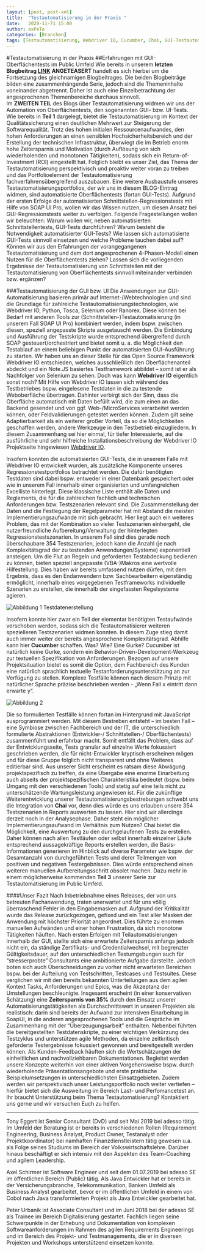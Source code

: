 ```yaml
---
layout: [post, post-xml]              
title:  "Testautomatisierung in der Praxis "        
date:   2020-11-71 15:00                    
author: axPeTo                    
categories: [Branchen]             
tags: [Testautomatisierung, Webdriver IO, Cucumber, Chai, GUI-Testautomatisierung]
---
```


#Testautomatisierung in der Praxis
##Erfahrungen mit GUI-Oberflächentests im Public Umfeld
Wie bereits in unserem **letzten Blogbeitrag [LINK](https://www.adesso.de/de/news/blog/testautomatisierung-in-der-praxis-erfahrungen-mit-soapui-im-public-umfeld.jsp)** **ANGETEASERT** handelt es sich hierbei um die Fortsetzung des gleichnamigen Blogbeitrages. Die beiden Blogbeiträge bilden eine zusammenhängende Serie, jedoch sind die Themeninhalte voneinander abgetrennt. Daher ist auch eine Einzelbetrachtung der angesprochenen Themenbereiche durchaus sinnvoll.   
Im **ZWEITEN TEIL** des Blogs über Testautomatisierung widmen wir uns der Automation von Oberflächentests, den sogenannten GUI- bzw. UI-Tests. Wie bereits in **Teil 1** dargelegt, bietet die Testautomatisierung im Kontext der Qualitätssicherung einen deutlichen Mehrwert zur Steigerung der Softwarequalität. Trotz des hohen initialen Ressourcenaufwandes, den hohen Anforderungen an einen sensiblen Hochsicherheitsbereich und der Erstellung der technischen Infrastruktur, überwiegt die im Betrieb enorm hohe Zeitersparnis und Motivation (durch Auflösung von sich wiederholenden und monotonen Tätigkeiten), sodass sich ein Return-of-Investment (ROI) eingestellt hat. Folglich bleibt es unser Ziel, das Thema der Testautomatisierung perspektivisch und proaktiv weiter voran zu treiben und das Portfolioelement der Testautomatisierung fachverfahrensübergreifend auszubauen. 
Eine weitere Ausbaustufe unseres Testautomatisierungsportfolios, der wir uns in diesem BLOG-Eintrag widmen, sind automatisierte Oberflächentests (fortan GUI-Tests). Aufgrund der ersten Erfolge der automatisierten Schnittstellen-Regressionstests mit Hilfe von SOAP UI Pro, wollen wir das Wissen nutzen, um diesen Ansatz bei GUI-Regressionstests weiter zu verfolgen. Folgende Fragestellungen wollen wir beleuchten: Warum wollen wir, neben automatisierten Schnittstellentests, GUI-Tests durchführen? Warum besteht die Notwendigkeit automatisierter GUI-Tests? Wie lassen sich automatisierte GUI-Tests sinnvoll einsetzen und welche Probleme tauchen dabei auf? Können wir aus den Erfahrungen der vorangegangenen Testautomatisierung und dem dort angesprochenen 4-Phasen-Modell einen Nutzen für die Oberflächentests ziehen? Lassen sich die vorliegenden Ergebnisse der Testautomatisierung von Schnittstellen mit der Testautomatisierung von Oberflächentests sinnvoll miteinander verbinden bzw. ergänzen?

###Testautomatisierung der GUI bzw. UI
Die Anwendungen zur GUI-Automatisierung basieren primär auf Internet-/Webtechnologien und sind die Grundlage für zahlreiche Testautomatisierungstechnologien, wie Webdriver IO, Python, Tosca, Selenium oder Ranorex. Diese können bei Bedarf mit anderen Tools zur (Schnittstellen-)Testautomatisierung (in unserem Fall SOAP UI Pro) kombiniert werden, indem bspw. zwischen diesen, speziell angepasste Skripte ausgetauscht werden. Die Einbindung und Ausführung der Testskripte wurde entsprechend übergreifend durch SOAP gesteuert/orchestriert und bietet somit u. a. die Möglichkeit den Testablauf an einem beliebigen Punkt der automatisierten GUI-Ausführung zu starten. Wir haben uns an dieser Stelle für das Open Source Framework Webdriver IO entschieden, welches ausschließlich den Oberflächenanteil abdeckt und ein Note.JS basiertes Testframework abbildet – somit ist er als Nachfolger von Selenium zu sehen. Doch was kann **Webdriver IO** eigentlich sonst noch? 
Mit Hilfe von Webdriver IO lassen sich während des Testbetriebes bspw. eingelesene Testdaten in die zu testende Weboberfläche übertragen. Dahinter verbirgt sich der Sinn, dass die Oberfläche automatisch mit Daten befüllt wird, die zum einen an das Backend gesendet und von ggf. Web-/MicroServices verarbeitet werden können, oder Feldvalidierungen getestet werden können. Zudem gilt seine Adaptierbarkeit als ein weiterer großer Vorteil, da so die Möglichkeiten geschaffen werden, andere Werkzeuge in den Testbetrieb einzugliedern. In diesem Zusammenhang sei hier einmal, für tiefer Interessierte, auf die ausführliche und sehr hilfreiche Installationsbeschreibung der Webdriver IO Projektseite hingewiesen [Webdriver IO](https://webdriver.io/docs/gettingstarted.html).


Insofern konnten die automatisierten GUI-Tests, die in unserem Falle mit Webdriver IO entwickelt wurden, als zusätzliche Komponente unseres Regressionstestportfolios betrachtet werden. Die dafür benötigten Testdaten sind dabei bspw. entweder in einer Datenbank gespeichert oder wie in unserem Fall innerhalb einer organisierten und umfangreichen Excelliste hinterlegt. Diese klassische Liste enthält alle Daten und Reglements, die für die zahlreichen fachlich und technischen Anforderungen bzw. Testszenarien relevant sind. Die Zusammenstellung der Daten und die Festlegung der Regelparameter hat mit Abstand die meisten Implementierungsaufwände mit sich gebracht. Hier liegt auch ein weiteres Problem, das mit der Kombination so vieler Testszenarien einhergeht, die nutzerfreundliche Aufbereitung/Verwaltung der hinterlegten Regressionstestszenarien. In unserem Fall sind dies gerade noch überschaubare 354 Testszenarien, jedoch kann die Anzahl (je nach Komplexitätsgrad der zu testenden Anwendungen/Systeme) exponentiell ansteigen. Um die Flut an Regeln und geforderten Testabdeckung bedienen zu können, bieten speziell angepasste (VBA-)Makros eine wertvolle Hilfestellung. Dies haben wir bereits umfassend nutzen dürfen, mit dem Ergebnis, dass es den Endanwendern bzw. Sachbearbeitern eigenständig ermöglicht, innerhalb eines vorgegebenen Testframeworks individuelle Szenarien zu erstellen, die innerhalb der eingefassten Regelsysteme agieren. 

![Abbildung 1 Testdatenerstellung](/assets/images/posts/Testautomatisierung-in-der-Praxis/Testdatenerstellung.png)

Insofern konnte hier zwar ein Teil der elementar benötigten Testaufwände verschoben werden, sodass sich die Testautomatisierer weiteren spezielleren Testszenarien widmen konnten. In diesem Zuge stieg damit auch immer weiter der bereits angesprochene Komplexitätsgrad. Abhilfe kann hier **Cucumber** schaffen. Was? Wie? Eine Gurke?
Cucumber ist natürlich keine Gurke, sondern ein Behavior-Driven-Development-Werkzeug zur textuellen Spezifikation von Anforderungen. Bezogen auf unsere Projektsituation bietet es somit die Option, dem Fachbereich des Kunden eine natürlich sprachlich textuelle Testanforderungsunterstützung an zur Verfügung zu stellen. Komplexe Testfälle können nach diesem Prinzip mit natürlicher Sprache präzise beschrieben werden - „Wenn Fall x eintritt dann erwarte y“. 

![Abbildung 2](/assets/images/posts/Testautomatisierung-in-der-Praxis/Testfallbeschreibung.png)

Die so formulierten Testfälle können fortan im Hintergrund mit JavaScript ausprogrammiert werden. Mit diesem Bestreben entsteht – im besten Fall – eine Symbiose zwischen Fachbereich und der IT, die unterschiedlich formulierte Abstraktionen (Entwickler-/ Schnittstellen-/ Oberflächentests) zusammenführt und erfahrbar macht. Somit entfällt das Problem, dass auf der Entwicklungsseite, Tests granular auf einzelne Werte fokussiert geschrieben werden, die für nicht-Entwickler kryptisch erscheinen mögen und für diese Gruppe folglich nicht transparent und ohne Weiteres editierbar sind.
Aus unserer Sicht erscheint es ratsam diese Abwägung projektspezifisch zu treffen, da eine Übergabe eine enorme Einarbeitung auch abseits der projektspezifischen Charakteristika bedeutet (bspw. beim Umgang mit den verschiedenen Tools) und stetig auf eine teils nicht zu unterschätzende Wartungsleistung angewiesen ist. 
Für die zukünftige Weiterentwicklung unserer Testautomatisierungsbestrebungen schwebt uns die Integration von **Chai** vor, denn dies würde es uns erlauben unsere 354 Testszenarien in Reports auswerten zu lassen. Hier sind wir allerdings derzeit noch in der Analysephase. Daher steht ein möglicher Implementierungsaufwand im Verhältnis zum Nutzen? 
Chai bietet die Möglichkeit, eine Auswertung zu den durchgelaufenen Tests zu erstellen. Daher können nach allen Testläufen oder selbst innerhalb einzelner Läufe entsprechend aussagekräftige Reports erstellen werden, die Basis-Informationen generieren im Hinblick auf diverse Parameter wie bspw. der Gesamtanzahl von durchgeführten Tests und derer Teilmengen von positiven und negativen Testergebnissen.
Dies würde entsprechend einen weiteren manuellen Aufbereitungsschritt obsolet machen. Dazu mehr in einem möglicherweise kommenden **Teil 3** unserer Serie zur Testautomatisierung im Public Umfeld.


####Unser Fazit
Nach Inbetriebnahme eines Releases, der von uns betreuten Fachanwendung, traten unerwartet und für uns völlig überraschend Fehler in den Eingabemasken auf. Aufgrund der Kritikalität wurde das Release zurückgezogen, gefixed und ein Test aller Masken der Anwendung mit höchster Priorität angeordnet. Dies führte zu enormen manuellen Aufwänden und einer hohen Frustration, da sich monotone Tätigkeiten häuften. Nach ersten Erfolgen mit Teilautomatisierungen innerhalb der GUI, stellte sich eine erwartete Zeitersparnis anfangs jedoch nicht ein, da ständige Zertifikats- und Credentialwechsel, mit begrenzter Gültigkeitsdauer, auf den unterschiedlichen Testumgebungen auch für “stresserprobte” Consultants eine ambitionierte Aufgabe darstellte. Jedoch boten sich auch Überschneidungen zu vorher nicht erwarteten Bereichen bspw. bei der Aufteilung von Testschritten, Testcases und Testsuites. Diese verglichen wir mit den bereits bekannten Unterteilungen aus dem agilen Kontext Tasks, Anforderungen und Epics, was die Akzeptanz der Umstellungen beschleunigte.
Insgesamt erscheint (in einer konservativen Schätzung) eine **Zeitersparnis von 35%** durch den Einsatz unserer Automatisierungstätigkeiten als Durchschnittswert in unseren Projekten als realistisch: darin sind bereits der Aufwand zur intensiven Einarbeitung in SoapUI, in die anderen angesprochenen Tools und die Gespräche im Zusammenhang mit der “Überzeugungsarbeit” enthalten. Nebenbei führten die bereitgestellten Testdatenskripte, zu einer wichtigen Verkürzung des Testzyklus und unterstützen agile Methoden, da einzelne zeitkritisch geforderte Testergebnisse fokussiert gewonnen und bereitgestellt werden können. Als Kunden-Feedback häuften sich die Wertschätzungen der einheitlichen und nachvollziehbaren Dokumentationen. 
Begleitet werden unsere Konzepte weiterhin von einer aktiven Vorgehensweise bspw. durch wiederholende Präsentationsangebote und erste praktische Beispielumsetzungen in unterschiedlichsten Einsatzgebieten. Zudem werden wir perspektivisch unser Leistungsportfolio noch weiter vertiefen – hierfür bietet sich die Ausweitung im Bereich Last- und Perfomancetest an.
Ihr braucht Unterstützung beim Thema Testautomatisierung? Kontaktiert uns gerne und wir versuchen Euch zu helfen.


--------- 



Tony Eggert ist Senior Consultant (DvD) und seit Mai 2019 bei adesso tätig. Im Umfeld der Beratung ist er bereits in verschiedenen Rollen (Requirement Engineering, Business Analyst, Product Owner, Testanalyst oder Projektkoordinator) bei namhaften Finanzdienstleistern tätig gewesen u.a. als Folge seines Studiums im Bereich der Volkswirtschaftslehre. Darüber hinaus beschäftigt er sich intensiv mit den Aspekten des Team-Coaching und agilem Leadership. 



Axel Schirmer ist Software Engineer und seit dem 01.07.2019 bei adesso SE im öffentlichen Bereich (Public) tätig. Als Java Entwickler hat er bereits in der Versicherungsbranche, Telekommunikation, Banken Umfeld als Business Analyst gearbeitet, bevor er im öffentlichen Umfeld in einem von Cobol nach Java transformierten Projekt als Java Entwickler gearbeitet hat. 



Peter Urbanik ist Associate Consultant und im Juni 2018 bei der adesso SE als Trainee im Bereich Digitalisierung gestartet. Fachlich liegen seine Schwerpunkte in der Erhebung und Dokumentation von komplexen Softwareanforderungen im Rahmen des agilen Requirements Engineerings und im Bereich des Projekt- und Testmanagements, die er in diversen Projekten und Workshops unterstützend einsetzen konnte.